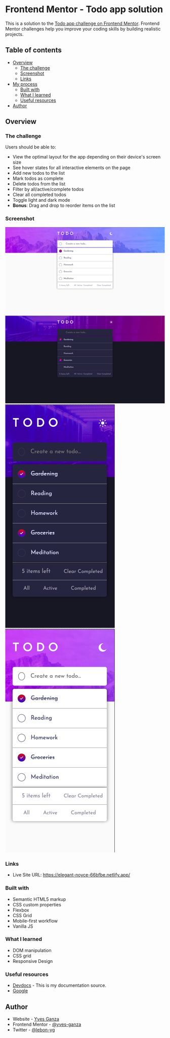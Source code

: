 # Frontend Mentor - Todo app solution

This is a solution to the [Todo app challenge on Frontend Mentor](https://www.frontendmentor.io/challenges/todo-app-Su1_KokOW). Frontend Mentor challenges help you improve your coding skills by building realistic projects. 

## Table of contents

- [Overview](#overview)
  - [The challenge](#the-challenge)
  - [Screenshot](#screenshot)
  - [Links](#links)
- [My process](#my-process)
  - [Built with](#built-with)
  - [What I learned](#what-i-learned)
  - [Useful resources](#useful-resources)
- [Author](#author)



## Overview

### The challenge

Users should be able to:

- View the optimal layout for the app depending on their device's screen size
- See hover states for all interactive elements on the page
- Add new todos to the list
- Mark todos as complete
- Delete todos from the list
- Filter by all/active/complete todos
- Clear all completed todos
- Toggle light and dark mode
- **Bonus**: Drag and drop to reorder items on the list

### Screenshot

![](./images/screenshot.png)
![](./images/screenshot2.png)
![](./images/screenshot3.png)![](./images/screenshot4.png)



### Links

- Live Site URL: https://elegant-noyce-66bfbe.netlify.app/


### Built with

- Semantic HTML5 markup
- CSS custom properties
- Flexbox
- CSS Grid
- Mobile-first workflow
- Vanilla JS


### What I learned

- DOM manipulation
- CSS grid
- Responsive Design

### Useful resources

- [Devdocs](https://www.devdocs.io) - This is my documentation source.
- [Google](https://www.google.com)

## Author

- Website - [Yves Ganza](http://yvesganza.me)
- Frontend Mentor - [@yves-ganza](https://www.frontendmentor.io/profile/yves-ganza)
- Twitter - [@lebon-yg](https://www.twitter.com/lebon_yg)
